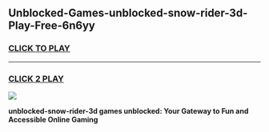
## Unblocked-Games-unblocked-snow-rider-3d-Play-Free-6n6yy
<h3>
<a href="https://premium76.site?title=unblocked-snow-rider-3d&ref=23A">CLICK TO PLAY</a></h3>
<hr>

<h3>
<a href="https://premium76.site?title=unblocked-snow-rider-3d&ref=23A">CLICK 2 PLAY</a>
  
</h3>

<a href="https://premium76.site?title=unblocked-snow-rider-3d&ref=23A"><img src="https://clearcache.store/games.png"></a>


**unblocked-snow-rider-3d games unblocked: Your Gateway to Fun and Accessible Online Gaming**
